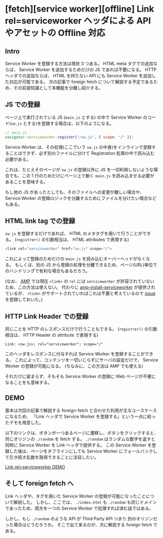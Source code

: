 # [fetch][service worker][offline] Link rel=serviceworker ヘッダによる API やアセットの Offline 対応

## Intro

Service Worker を登録する方法は現状 3 つある。
HTML meta タグでの追加ならば、 Service Worker を追加するためだけの JS であれば不要になる。
HTTP ヘッダでの追加ならば、 HTML を持たない API にも Service Worker を追加した対応が可能である。
次の記事で foreign fetch について解説する予定であるため、その前提知識として本機能を分離し紹介する。


## JS での登録

ページ上で実行されている JS (`main.js` とする) の中で Service Worker のコード(`sw.js` とする)を登録する場合は、以下のようになる。


```js
// main.js
navigator.serviceworker.register("/sw.js", { scope: "/" });
```

Service Worker は、その処理(ここでいう `sw.js` の中身)をインラインで登録することはできず、必ず別のファイルに分けて Registration 処理の中で読み込む必要がある。

これは、たとえそのページが `sw.js` の登録以外に JS を一切利用しないような場合でも、この 1 行のためだけにページ上で動く `main.js` を読み込ませる必要があることを意味する。

もし他の JS があったとしても、そのファイルへの変更が難しい場合や、 Service Worker の登録ロジックを分離するためにファイルを分けたい場合などもある。


## HTML link tag での登録

`sw.js` を登録するだけであれば、 HTML のメタタグを用いて行うことができる。
(`registrer()` の引数相当は、 HTML attributes で表現する)


```js
<link rel="serviceworker" href="sw.js" scope="/">
```

これによって登録のためだけの `main.js` を読み込むオーバーヘッドがなくなる。
もしくは、別の JS から登録の処理を分離できるため、ページ(URL)単位でのハンドリングで有利な場合もあるだろう。

(なお、 [AMP](https://blog.jxck.io/entries/2016-02-01/amp-html.html) では現在 `<link>` の `rel` には `serviceworker` が許容されていないため、この方法は使えない。
代わりに [amp-install-serviceworker](`https://www.ampproject.org/docs/reference/components/amp-install-serviceworker`) が提供されているが、 `<link>` がサポートされていればこれは不要と考えているので [issue](https://github.com/ampproject/amphtml/issues/6601) を登録しておいた。)


## HTTP Link Header での登録

同じことを HTTP のレスポンスだけで行うこともできる。
(`registrer()` の引数相当は、 HTTP Header の attribute で表現する)

```
Link: <sw.js>; rel="serviceworker"; scope="/"
```

このヘッダをレスポンスに付与すれば Service Worker を登録することができる。
これによって、コンテンツを一切いじらずにサーバの設定だけで、 Service Worker の登録が可能になる。
(ちなみに、この方法は AMP でも使える)

それだけに留まらず、そもそも Service Worker の登録に Web ページが不要になることをも意味する。


## DEMO

基本は次回の記事で解説する foreign-fetch と合わせた利用が主なユースケースになるため、 「Link ヘッダで Service Worker を登録する」という一点に絞ったデモを用意した。

以下のリンクは、ボタンが一つあるページに遷移し、ボタンをクリックすると、同じオリジンの `./random` を fetch する。 `./random` はランダムな数字を返すと同時に Service Worker を Link ヘッダで提供する。
この Service Worker を登録した後は、ページをオフラインにしても Service Worker にフォールバックして引き続き乱数を取得できることに注目したい。

[Link rel=serviceworker DEMO](https://labs.jxck.io/service-worker/link-rel-service-worker/)



## そして foreign fetch へ

Link ヘッダや、タグを用いた Service Worker の登録が可能になったことについて解説した。
しかし、ここでは、 `./index.html` も `./random` も同じドメインであったため、両方を一つの Service Worker で処理すれば済む話ではある。

しかし、もし `./random` のような API が Third Party API つまり 別のオリジンだった場合はどうだろうか。
そこで出て来るのが、次に解説する foreign fetch である。

